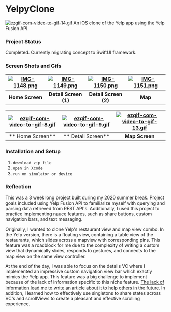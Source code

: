 # YelpyClone
[![ezgif-com-video-to-gif-14.gif](https://i.postimg.cc/ZYrH5FW9/ezgif-com-video-to-gif-14.gif)](https://postimg.cc/jCSP8fQK)
An iOS clone of the Yelp app using the Yelp Fusion API.

### Project Status
Completed. Currently migrating concept to SwiftUI framework.

### Screen Shots and Gifs


| [![IMG-1148.png](https://i.postimg.cc/rpF0XZwM/IMG-1148.png)](https://postimg.cc/MnNK1DBF) | [![IMG-1149.png](https://i.postimg.cc/JhGr5fhD/IMG-1149.png)](https://postimg.cc/NyvvgPmB) | [![IMG-1150.png](https://i.postimg.cc/bJZZdGn5/IMG-1150.png)](https://postimg.cc/r0LVPwQG) | [![IMG-1151.png](https://i.postimg.cc/T2mPSvJn/IMG-1151.png)](https://postimg.cc/WtNjFKK4) |
|:------------------------------------------------------------------------------------------:|:------------------------------------------------------------------------------------------:|:------------------------------------------------------------------------------------------:|:------------------------------------------------------------------------------------------:|
|                                      **Home Screen**                                       |                                    **Detail Screen (1)**                                    |                                    **Detail Screen (2)**                                    |                                          **Map**                                           |





| [![ezgif-com-video-to-gif-8.gif](https://i.postimg.cc/ZYrdNd2k/ezgif-com-video-to-gif-8.gif)](https://postimg.cc/4nxykmXw) | [![ezgif-com-video-to-gif-9.gif](https://i.postimg.cc/VLZL0sfQ/ezgif-com-video-to-gif-9.gif)](https://postimg.cc/0bmqLsKc) | [![ezgif-com-video-to-gif-13.gif](https://i.postimg.cc/ZKNVCHzr/ezgif-com-video-to-gif-13.gif)](https://postimg.cc/XpVwPwJJ) |
|:--------------------------------------------------------------------------------------------------------------------------:|:--------------------------------------------------------------------------------------------------------------------------:|:----------------------------------------------------------------------------------------------------------------------------:|
|                                                      ** Home Screen**                                                      |                                                     ** Detail Screen**                                                     |                                                        **Map Screen**                                                        |

### Installation and Setup
1. `download zip file`
2. `open in Xcode`
3. `run on simulator or device`

### Reflection
This was a 3 week long project built during my 2020 summer break. Project goals included using Yelp Fusion API to familiarize myself with querying and parsing data retrieved from REST API's. Additionally, I used this project to practice implementing nauce features, such as share buttons, custom navigation bars, and text messaging.

Originally, I wanted to clone Yelp's restaurant view and map view combo. In the Yelp version, there is a floating view, containing a table view of the restaurants, which slides across a mapview with corresponding pins. This feature was a roadblock for me due to the complexity of writing a custom view that dynamically slides, responds to gestures, and connects to the map view on the same view controller.

At the end of the day, I was able to focus on the details VC where I implemented an impressive custom navigation view bar which exactly mimics the Yelp app. This feature was a big challenge to implement because of the lack of information specific to this niche feature. [The lack of information lead me to write an article about it to help others in the future.](https://medium.com/me/stats/post/3c887160b309) In addition, I learned how to effectively use singletons to share states across VC's and scrollViews to create a pleasant and effective scrolling experience.
